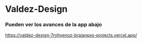 # Valdez-Design
### Pueden ver los avances de la app abajo
https://valdez-design-7rnhyenoz-braianpxs-projects.vercel.app/
